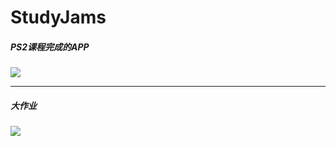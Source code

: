 # StudyJams
##### PS2课程完成的APP
![](http://7xrwsx.com1.z0.glb.clouddn.com/PS2_xml.png)

---
##### 大作业
![](http://7xrwsx.com1.z0.glb.clouddn.com/studyJam_final.png)
